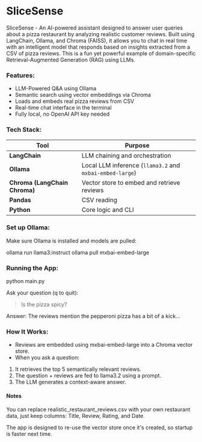 # SliceSense
SliceSense - An AI-powered assistant designed to answer user queries about a pizza restaurant by analyzing realistic customer reviews. Built using LangChain, Ollama, and Chroma (FAISS), it allows you to chat in real time with an intelligent model that responds based on insights extracted from a CSV of pizza reviews. This is a fun yet powerful example of domain-specific Retrieval-Augmented Generation (RAG) using LLMs.

### Features:
- LLM-Powered Q&A using Ollama
- Semantic search using vector embeddings via Chroma
- Loads and embeds real pizza reviews from CSV
- Real-time chat interface in the terminal
- Fully local, no OpenAI API key needed

### Tech Stack:
| Tool                          | Purpose                                                  |
| ----------------------------- | -------------------------------------------------------- |
| **LangChain**                 | LLM chaining and orchestration                           |
| **Ollama**                    | Local LLM inference (`llama3.2` and `mxbai-embed-large`) |
| **Chroma (LangChain Chroma)** | Vector store to embed and retrieve reviews               |
| **Pandas**                    | CSV reading                                              |
| **Python**                    | Core logic and CLI                                       |

### Set up Ollama:
Make sure Ollama is installed and models are pulled:

ollama run llama3:instruct
ollama pull mxbai-embed-large

### Running the App:
python main.py


Ask your question (q to quit):
> Is the pizza spicy?

Answer:
The reviews mention the pepperoni pizza has a bit of a kick...

### How It Works:
- Reviews are embedded using mxbai-embed-large into a Chroma vector store.
- When you ask a question:
1. It retrieves the top 5 semantically relevant reviews.
2. The question + reviews are fed to llama3.2 using a prompt.
3. The LLM generates a context-aware answer.

#### Notes
You can replace realistic_restaurant_reviews.csv with your own restaurant data, just keep columns: Title, Review, Rating, and Date.

The app is designed to re-use the vector store once it's created, so startup is faster next time.
